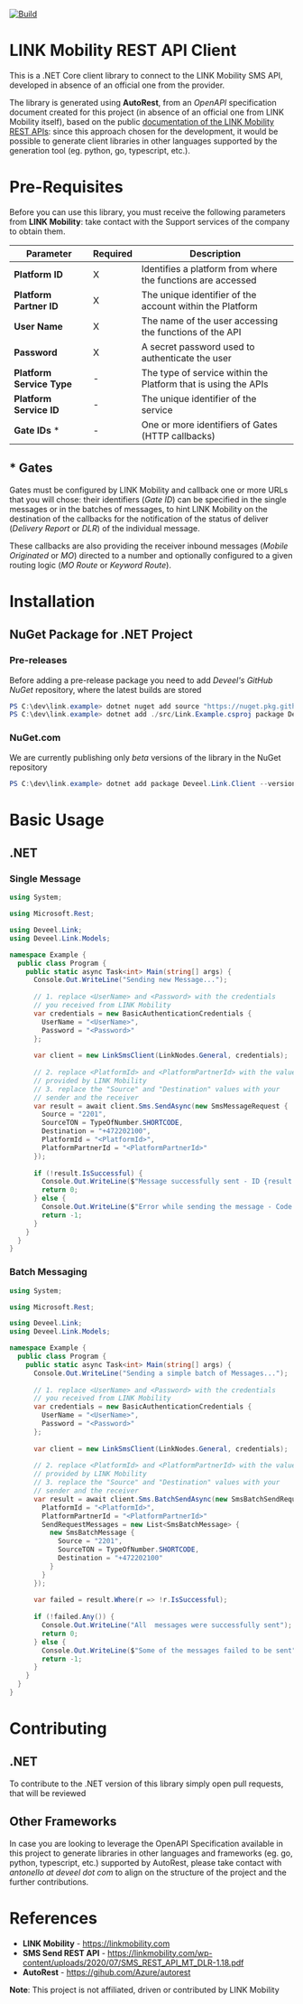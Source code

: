 [![Build](https://github.com/deveel/deveel.lm.client/actions/workflows/lm-client-cd.yml/badge.svg)](https://github.com/deveel/deveel.lm.client/actions/workflows/lm-client-cd.yml)

# LINK Mobility REST API Client
This is a .NET Core client library to connect to the LINK Mobility SMS API, developed in absence of an official one from the provider.

The library is generated using **AutoRest**, from an _OpenAPI_ specification document created for this project (in absence of an official one from LINK Mobility itself), based on the public [documentation of the LINK Mobility REST APIs](https://linkmobility.com/developer/): since this approach chosen for the development, it would be possible to generate client libraries in other languages supported by the generation tool (eg. python, go, typescript, etc.).

# Pre-Requisites

Before you can use this library, you must receive the following parameters from **LINK Mobility**: take contact with the Support services of the company to obtain them.

| Parameter                 | Required  | Description                                                    |
|---------------------------|-----------|----------------------------------------------------------------|
| **Platform ID**           |     X     | Identifies a platform from where the functions are accessed    |
| **Platform Partner ID**   |     X     | The unique identifier of the account within the Platform       |
| **User Name**             |     X     | The name of the user accessing the functions of the API        |
| **Password**              |     X     | A secret password used to authenticate the user                |
| **Platform Service Type** |     -     | The type of service within the Platform that is using the APIs |
| **Platform Service ID**   |     -     | The unique identifier of the service                           |
| **Gate IDs** *            |     -     | One or more identifiers of Gates (HTTP callbacks)              |

## * Gates
Gates must be configured by LINK Mobility and callback one or more URLs that you will chose: their identifiers (_Gate ID_) can be specified in the single messages or in  the batches of messages, to hint LINK Mobility on the destination of the callbacks for the notification of the status of deliver (_Delivery Report_ or _DLR_) of the individual message.

These callbacks are also providing the receiver inbound messages (_Mobile Originated_ or _MO_) directed to a number and optionally configured to a given routing logic (_MO Route_ or  _Keyword Route_).

# Installation

## NuGet Package for .NET Project

### Pre-releases

Before adding a pre-release package you need to add _Deveel's GitHub NuGet_ repository, where the latest builds are stored  

``` powershell
PS C:\dev\link.example> dotnet nuget add source "https://nuget.pkg.github.com/deveel/index.json" -n "Deveel NuGet"
PS C:\dev\link.example> dotnet add ./src/Link.Example.csproj package Deveel.Link.Client --prerelease
```

### NuGet.com

We are currently publishing only _beta_ versions of the library in the NuGet repository

``` powershell
PS C:\dev\link.example> dotnet add package Deveel.Link.Client --version 1.0.0-beta1
```

# Basic Usage

## .NET

### Single Message

``` csharp
using System;

using Microsoft.Rest;

using Deveel.Link;
using Deveel.Link.Models;

namespace Example {
  public class Program {
    public static async Task<int> Main(string[] args) {
      Console.Out.WriteLine("Sending new Message...");
    
      // 1. replace <UserName> and <Password> with the credentials
      // you received from LINK Mobility
      var credentials = new BasicAuthenticationCredentials {
        UserName = "<UserName>",
        Password = "<Password>"
      };
      
      var client = new LinkSmsClient(LinkNodes.General, credentials);
      
      // 2. replace <PlatformId> and <PlatformPartnerId> with the values
      // provided by LINK Mobility
      // 3. replace the "Source" and "Destination" values with your
      // sender and the receiver
      var result = await client.Sms.SendAsync(new SmsMessageRequest {
        Source = "2201",
        SourceTON = TypeOfNumber.SHORTCODE,
        Destination = "+472202100",
        PlatformId = "<PlatformId>",
        PlatformPartnerId = "<PlatformPartnerId>"
      });
      
      if (!result.IsSuccessful) {
        Console.Out.WriteLine($"Message successfully sent - ID {result.MessageId}");
        return 0;
      } else {
        Console.Out.WriteLine($"Error while sending the message - Code {result.ResultCode}");
        return -1;
      }
    }
  }
}

```

### Batch Messaging


``` csharp
using System;

using Microsoft.Rest;

using Deveel.Link;
using Deveel.Link.Models;

namespace Example {
  public class Program {
    public static async Task<int> Main(string[] args) {
      Console.Out.WriteLine("Sending a simple batch of Messages...");
    
      // 1. replace <UserName> and <Password> with the credentials
      // you received from LINK Mobility
      var credentials = new BasicAuthenticationCredentials {
        UserName = "<UserName>",
        Password = "<Password>"
      };
      
      var client = new LinkSmsClient(LinkNodes.General, credentials);
      
      // 2. replace <PlatformId> and <PlatformPartnerId> with the values
      // provided by LINK Mobility
      // 3. replace the "Source" and "Destination" values with your
      // sender and the receiver
      var result = await client.Sms.BatchSendAsync(new SmsBatchSendRequest {
        PlatformId = "<PlatformId>",
        PlatformPartnerId = "<PlatformPartnerId>"
        SendRequestMessages = new List<SmsBatchMessage> {
          new SmsBatchMessage {
            Source = "2201",
            SourceTON = TypeOfNumber.SHORTCODE,
            Destination = "+472202100"
          }
        }
      });
      
      var failed = result.Where(r => !r.IsSuccessful);
      
      if (!failed.Any()) {
        Console.Out.WriteLine("All  messages were successfully sent");
        return 0;
      } else {
        Console.Out.WriteLine($"Some of the messages failed to be sent");
        return -1;
      }
    }
  }
}

```


# Contributing

## .NET

To contribute to the .NET version of this library simply open pull requests, that will be reviewed

## Other Frameworks

In case you are looking to leverage the OpenAPI Specification available in this project to generate libraries in other languages and frameworks (eg. go, python, typescript, etc.) supported by AutoRest, please take contact with _antonello at deveel dot com_ to align on the structure of the project and the further contributions.

# References

- **LINK Mobility** - https://linkmobility.com
- **SMS Send REST API** - https://linkmobility.com/wp-content/uploads/2020/07/SMS_REST_API_MT_DLR-1.18.pdf
- **AutoRest** - https://gihub.com/Azure/autorest



**Note**: This project is not affiliated, driven or contributed by LINK Mobility
